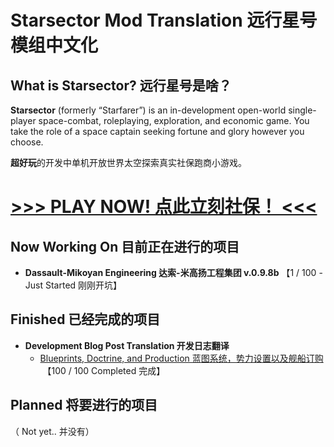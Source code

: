 # Starsector Mod Translation 远行星号模组中文化

## What is Starsector? 远行星号是啥？

**Starsector** (formerly “Starfarer”) is an in-development open-world single-player space-combat, roleplaying, exploration, and economic game. You take the role of a space captain seeking fortune and glory however you choose.

**超好玩**的开发中单机开放世界太空探索真实社保跑商小游戏。

# [>>> PLAY NOW! 点此立刻社保！ <<<](http://fractalsoftworks.com/)

## Now Working On 目前正在进行的项目 
* **Dassault-Mikoyan Engineering 达索-米高扬工程集团 v.0.9.8b**
【1 / 100 - Just Started 刚刚开坑】

## Finished 已经完成的项目
- **Development Blog Post Translation 开发日志翻译**
     - <a href="Blog Translation/20180212 - Blueprints, Doctrine, and Production/20180212-chs.md">Blueprints, Doctrine, and Production 蓝图系统，势力设置以及舰船订购</a>
  【100 / 100 Completed 完成】

## Planned 将要进行的项目
（ Not yet.. 并没有）
